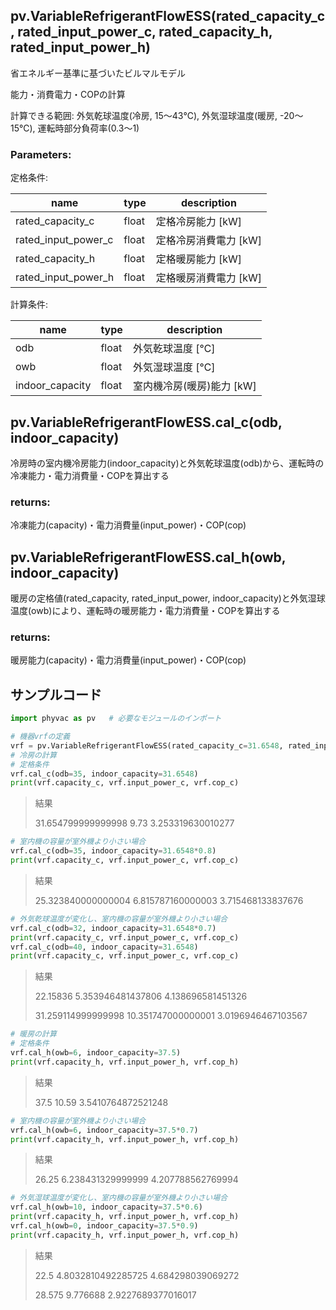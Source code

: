 ## pv.VariableRefrigerantFlowESS(rated_capacity_c, rated_input_power_c, rated_capacity_h, rated_input_power_h)

省エネルギー基準に基づいたビルマルモデル

能力・消費電力・COPの計算

計算できる範囲: 外気乾球温度(冷房, 15～43℃), 外気湿球温度(暖房, -20～15℃), 運転時部分負荷率(0.3～1)

### Parameters:

定格条件:

| name                | type  | description           |
| ------------------- | ----- | --------------------- |
| rated_capacity_c    | float | 定格冷房能力 [kW]     |
| rated_input_power_c | float | 定格冷房消費電力 [kW] |
| rated_capacity_h    | float | 定格暖房能力 [kW]     |
| rated_input_power_h | float | 定格暖房消費電力 [kW] |

計算条件:

| name            | type  | description               |
| --------------- | ----- | ------------------------- |
| odb             | float | 外気乾球温度 [℃]          |
| owb             | float | 外気湿球温度 [℃]          |
| indoor_capacity | float | 室内機冷房(暖房)能力 [kW] |

## pv.VariableRefrigerantFlowESS.cal_c(odb, indoor_capacity)

冷房時の室内機冷房能力(indoor_capacity)と外気乾球温度(odb)から、運転時の冷凍能力・電力消費量・COPを算出する

### returns:

冷凍能力(capacity)・電力消費量(input_power)・COP(cop)

## pv.VariableRefrigerantFlowESS.cal_h(owb, indoor_capacity)

暖房の定格値(rated_capacity, rated_input_power, indoor_capacity)と外気湿球温度(owb)により、運転時の暖房能力・電力消費量・COPを算出する

### returns:

暖房能力(capacity)・電力消費量(input_power)・COP(cop)

## **サンプルコード**

```python
import phyvac as pv   # 必要なモジュールのインポート

# 機器vrfの定義
vrf = pv.VariableRefrigerantFlowESS(rated_capacity_c=31.6548, rated_input_power_c=9.73, rated_capacity_h=37.5, rated_input_power_h=10.59)  
# 冷房の計算
# 定格条件
vrf.cal_c(odb=35, indoor_capacity=31.6548) 
print(vrf.capacity_c, vrf.input_power_c, vrf.cop_c)
```

> 結果
>
> 31.654799999999998 9.73 3.253319630010277

```python
# 室内機の容量が室外機より小さい場合
vrf.cal_c(odb=35, indoor_capacity=31.6548*0.8)
print(vrf.capacity_c, vrf.input_power_c, vrf.cop_c)
```

> 結果
>
> 25.323840000000004 6.815787160000003 3.715468133837676

```python
# 外気乾球温度が変化し、室内機の容量が室外機より小さい場合
vrf.cal_c(odb=32, indoor_capacity=31.6548*0.7)
print(vrf.capacity_c, vrf.input_power_c, vrf.cop_c)
vrf.cal_c(odb=40, indoor_capacity=31.6548)
print(vrf.capacity_c, vrf.input_power_c, vrf.cop_c)
```

> 結果
>
> 22.15836 5.353946481437806 4.138696581451326
>
> 31.259114999999998 10.351747000000001 3.0196946467103567

```python
# 暖房の計算
# 定格条件
vrf.cal_h(owb=6, indoor_capacity=37.5)
print(vrf.capacity_h, vrf.input_power_h, vrf.cop_h)
```

> 結果
>
> 37.5 10.59 3.5410764872521248

```python
# 室内機の容量が室外機より小さい場合
vrf.cal_h(owb=6, indoor_capacity=37.5*0.7)
print(vrf.capacity_h, vrf.input_power_h, vrf.cop_h)
```

> 結果
>
> 26.25 6.238431329999999 4.207788562769994

```python
# 外気湿球温度が変化し、室内機の容量が室外機より小さい場合
vrf.cal_h(owb=10, indoor_capacity=37.5*0.6) 
print(vrf.capacity_h, vrf.input_power_h, vrf.cop_h)
vrf.cal_h(owb=0, indoor_capacity=37.5*0.9)  
print(vrf.capacity_h, vrf.input_power_h, vrf.cop_h)
```

> 結果
>
> 22.5 4.8032810492285725 4.684298039069272
>
> 28.575 9.776688 2.9227689377016017
